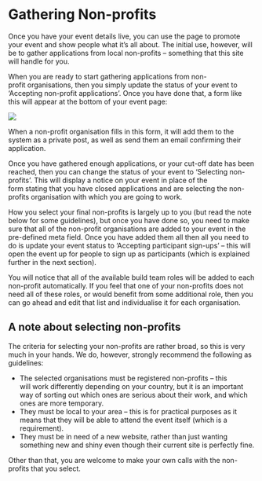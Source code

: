 Gathering Non-profits
=====================

Once you have your event details live, you can use the page to promote your event and show people what it’s all about. The initial use, however, will be to gather applications from local non-profits – something that this site will handle for you.

When you are ready to start gathering applications from non-profit organisations, then you simply update the status of your event to ‘Accepting non-profit applications’. Once you have done that, a form like this will appear at the bottom of your event page:

[![](https://make.wordpress.org/community/files/2017/02/Screen-Shot-2016-05-17-at-9.03.18-AM-300x268.png)](https://make.wordpress.org/community/files/2017/02/Screen-Shot-2016-05-17-at-9.03.18-AM.png)

When a non-profit organisation fills in this form, it will add them to the system as a private post, as well as send them an email confirming their application.

Once you have gathered enough applications, or your cut-off date has been reached, then you can change the status of your event to ‘Selecting non-profits’. This will display a notice on your event in place of the form stating that you have closed applications and are selecting the non-profits organisation with which you are going to work.

How you select your final non-profits is largely up to you (but read the note below for some guidelines), but once you have done so, you need to make sure that all of the non-profit organisations are added to your event in the pre-defined meta field. Once you have added them all then all you need to do is update your event status to ‘Accepting participant sign-ups’ – this will open the event up for people to sign up as participants (which is explained further in the next section).

You will notice that all of the available build team roles will be added to each non-profit automatically. If you feel that one of your non-profits does not need all of these roles, or would benefit from some additional role, then you can go ahead and edit that list and individualise it for each organisation.

A note about selecting non-profits
----------------------------------

The criteria for selecting your non-profits are rather broad, so this is very much in your hands. We do, however, strongly recommend the following as guidelines:

*   The selected organisations must be registered non-profits – this will work differently depending on your country, but it is an important way of sorting out which ones are serious about their work, and which ones are more temporary.
*   They must be local to your area – this is for practical purposes as it means that they will be able to attend the event itself (which is a requirement).
*   They must be in need of a new website, rather than just wanting something new and shiny even though their current site is perfectly fine.

Other than that, you are welcome to make your own calls with the non-profits that you select.
